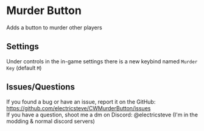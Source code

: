 # Murder Button
Adds a button to murder other players
## Settings
Under controls in the in-game settings there is a new keybind named `Murder Key` (default `M`)
## Issues/Questions
If you found a bug or have an issue, report it on the GitHub: https://github.com/electricsteve/CWMurderButton/issues \
If you have a question, shoot me a dm on Discord: @electricsteve (I'm in the modding & normal discord servers)